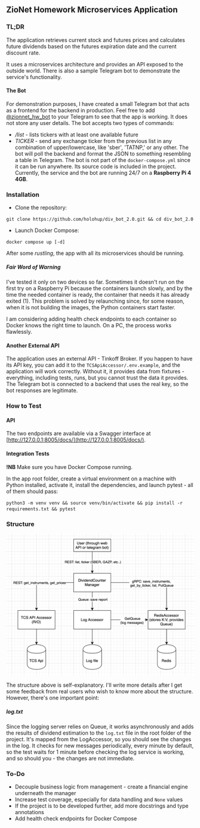 ## ZioNet Homework Microservices Application

### TL;DR

The application retrieves current stock and futures prices and calculates future dividends based on the futures expiration date and the current discount rate.

It uses a microservices architecture and provides an API exposed to the outside world. There is also a sample Telegram bot to demonstrate the service's functionality.

#### The Bot

For demonstration purposes, I have created a small Telegram bot that acts as a frontend for the backend in production. Feel free to add [@zionnet_hw_bot](https://t.me/zionet_hw_bot) to your Telegram to see that the app is working. It does not store any user details. The bot accepts two types of commands:
- */list* - lists tickers with at least one available future
- *TICKER* - send any exchange ticker from the previous list in any combination of upper/lowercase, like 'sber', 'TATNP,' or any other. The bot will poll the backend and format the JSON to something resembling a table in Telegram.
The bot is not part of the `docker-compose.yml` since it can be run anywhere. Its source code is included in the project. Currently, the service and the bot are running 24/7 on a **Raspberry Pi 4 4GB**.

### Installation

- Clone the repository:

```
git clone https://github.com/holohup/div_bot_2.0.git && cd div_bot_2.0
```

- Launch Docker Compose:

```
docker compose up [-d]
```

After some *rustling*, the app with all its microservices should be running.

##### Fair Word of Warning

I've tested it only on two devices so far. Sometimes it doesn't run on the first try on a Raspberry Pi because the containers launch slowly, and by the time the needed container is ready, the container that needs it has already exited (1). This problem is solved by relaunching since, for some reason, when it is not building the images, the Python containers start faster.

I am considering adding health check endpoints to each container so Docker knows the right time to launch. On a PC, the process works flawlessly.

#### Another External API

The application uses an external API - Tinkoff Broker. If you happen to have its API key, you can add it to the `TCSApiAccessor/.env.example`, and the application will work correctly. Without it, it provides data from fixtures - everything, including tests, runs, but you cannot trust the data it provides. The Telegram bot is connected to a backend that uses the real key, so the bot responses are legitimate.

### How to Test

#### API

The two endpoints are available via a Swagger interface at [http://127.0.0.1:8005/docs/](http://127.0.0.1:8005/docs/).

#### Integration Tests

**!NB** Make sure you have Docker Compose running.

In the app root folder, create a virtual environment on a machine with Python installed, activate it, install the dependencies, and launch pytest - all of them should pass:

```
python3 -m venv venv && source venv/bin/activate && pip install -r requirements.txt && pytest
```

### Structure

![application scheme](https://github.com/holohup/div_bot_2.0/blob/main/img/scheme.png?raw=true)

The structure above is self-explanatory. I'll write more details after I get some feedback from real users who wish to know more about the structure. However, there's one important point:

##### log.txt

Since the logging server relies on Queue, it works asynchronously and adds the results of dividend estimation to the `log.txt` file in the root folder of the project. It's mapped from the LogAccessor, so you should see the changes in the log. It checks for new messages periodically, every minute by default, so the test waits for 1 minute before checking the log service is working, and so should you - the changes are not immediate.

### To-Do
- Decouple business logic from management - create a financial engine underneath the manager
- Increase test coverage, especially for data handling and `None` values
- If the project is to be developed further, add more docstrings and type annotations
- Add health check endpoints for Docker Compose